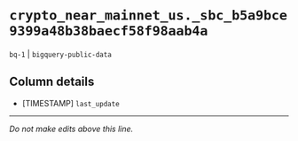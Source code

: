 # `crypto_near_mainnet_us._sbc_b5a9bce9399a48b38baecf58f98aab4a`
`bq-1` | `bigquery-public-data`

## Column details
* [TIMESTAMP] `last_update`

-------------------------------------------------------------------------------
*Do not make edits above this line.*
